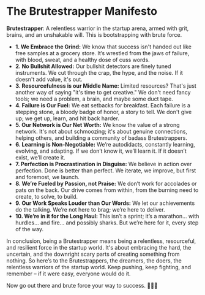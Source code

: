 # The Brutestrapper Manifesto

**Brutestrapper**: A relentless warrior in the startup arena, armed with grit, brains, and an unshakable will. This is bootstrapping with brute force.

- **1. We Embrace the Grind:** We know that success isn't handed out like free samples at a grocery store. It’s wrestled from the jaws of failure, with blood, sweat, and a healthy dose of cuss words.
- **2. No Bullshit Allowed:** Our bullshit detectors are finely tuned instruments. We cut through the crap, the hype, and the noise. If it doesn't add value, it's out.
- **3. Resourcefulness is our Middle Name:** Limited resources? That's just another way of saying "it's time to get creative." We don't need fancy tools; we need a problem, a brain, and maybe some duct tape.
- **4. Failure is Our Fuel:** We eat setbacks for breakfast. Each failure is a stepping stone, a bloody badge of honor, a story to tell. We don't give up; we get up, learn, and hit back harder.
- **5. Our Network is Our Net Worth:** We know the value of a strong network. It's not about schmoozing; it's about genuine connections, helping others, and building a community of badass Brutestrappers.
- **6. Learning is Non-Negotiable:** We’re autodidacts, constantly learning, evolving, and adapting. If we don’t know it, we’ll learn it. If it doesn’t exist, we’ll create it.
- **7. Perfection is Procrastination in Disguise:** We believe in action over perfection. Done is better than perfect. We iterate, we improve, but first and foremost, we launch.
- **8. We’re Fueled by Passion, not Praise:** We don’t work for accolades or pats on the back. Our drive comes from within, from the burning need to create, to solve, to build.
- **9. Our Work Speaks Louder than Our Words:** We let our achievements do the talking. We’re not here to brag; we’re here to deliver.
- **10. We’re in it for the Long Haul:** This isn’t a sprint; it’s a marathon... with hurdles... and fire... and possibly sharks. But we’re here for it, every step of the way.

In conclusion, being a Brutestrapper means being a relentless, resourceful, and resilient force in the startup world. It's about embracing the hard, the uncertain, and the downright scary parts of creating something from nothing. So here’s to the Brutestrappers, the dreamers, the doers, the relentless warriors of the startup world. Keep pushing, keep fighting, and remember – if it were easy, everyone would do it.

Now go out there and brute force your way to success. 🚀💪🔥

